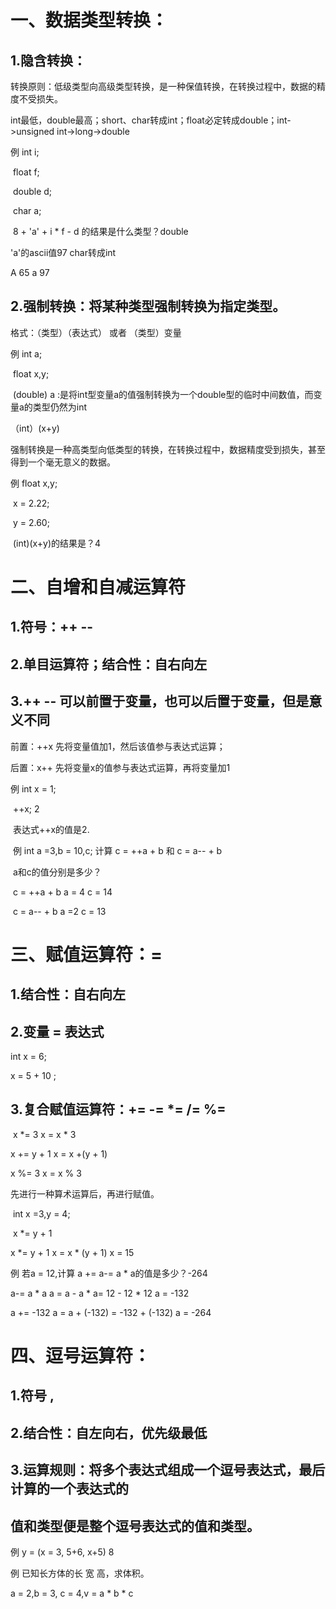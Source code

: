 # 一、数据类型转换：

## 1.隐含转换：

转换原则：低级类型向高级类型转换，是一种保值转换，在转换过程中，数据的精度不受损失。

int最低，double最高；short、char转成int；float必定转成double；int->unsigned int->long->double

例  int i;

​     float f;

​     double d;

​     char a;

​     8 + 'a' + i * f - d 的结果是什么类型？double

'a'的ascii值97  char转成int

A 65   a 97

## 2.强制转换：将某种类型强制转换为指定类型。

格式：（类型）（表达式）  或者 （类型）变量

例  int  a;

​     float x,y;

​    (double) a  :是将int型变量a的值强制转换为一个double型的临时中间数值，而变量a的类型仍然为int

   （int）(x+y)

强制转换是一种高类型向低类型的转换，在转换过程中，数据精度受到损失，甚至得到一个毫无意义的数据。

例  float  x,y;

​      x = 2.22;

​     y = 2.60;

​    (int)(x+y)的结果是？4

# 二、自增和自减运算符

## 1.符号：++     --

## 2.单目运算符；结合性：自右向左

## 3.++  -- 可以前置于变量，也可以后置于变量，但是意义不同

前置：++x    先将变量值加1，然后该值参与表达式运算；

后置：x++   先将变量x的值参与表达式运算，再将变量加1 

例   int x = 1;

​       ++x;       2

​     表达式++x的值是2.

​       例  int  a =3,b = 10,c; 计算 c = ++a + b    和   c = a-- + b

​             a和c的值分别是多少？

​            c = ++a + b         a = 4    c = 14

​             c = a-- + b         a =2     c   = 13

# 三、赋值运算符：=

## 1.结合性：自右向左

## 2.变量 = 表达式

 int x = 6;

  x = 5 + 10 ;   

## 3.复合赋值运算符：+=   -=   *=   /=    %=

​    x *= 3             x = x * 3

   x += y + 1       x = x +(y + 1)

   x %= 3           x = x % 3

先进行一种算术运算后，再进行赋值。

​     int x =3,y = 4;

​     x *= y + 1

  x *= y + 1      x =  x * (y + 1)    x = 15



 例  若a = 12,计算 a += a-= a * a的值是多少？-264

   a-= a * a        a =  a - a * a=  12 -  12 * 12    a = -132

   a +=  -132     a = a + (-132)  = -132 + (-132)  a = -264

# 四、逗号运算符：

## 1.符号    ,

## 2.结合性：自左向右，优先级最低

## 3.运算规则：将多个表达式组成一个逗号表达式，最后计算的一个表达式的

## 值和类型便是整个逗号表达式的值和类型。



例    y = (x = 3, 5+6, x+5)    8



例   已知长方体的长  宽  高，求体积。

a = 2,b = 3, c = 4,v = a * b * c

